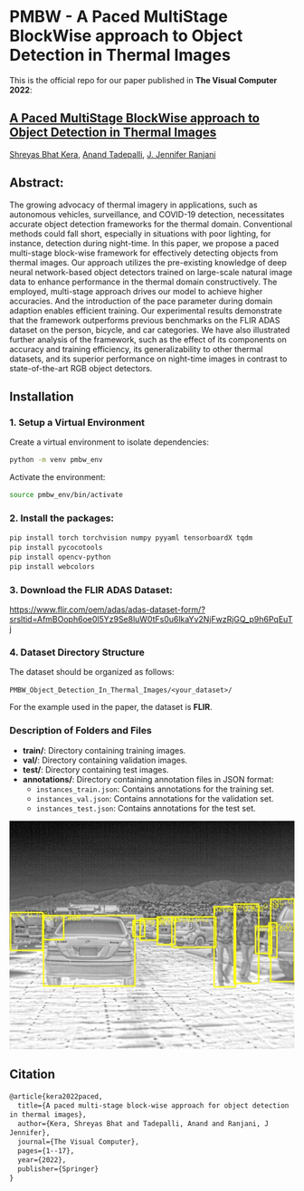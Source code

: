 # PMBW - A Paced MultiStage BlockWise approach to Object Detection in Thermal Images

This is the official repo for our paper published in **The Visual Computer 2022**:

## [A Paced MultiStage BlockWise approach to Object Detection in Thermal Images](https://link.springer.com/article/10.1007/s00371-022-02445-x)
[Shreyas Bhat Kera](https://github.com/shreyas-bk), [Anand Tadepalli](https://github.com/AnandT0), [J. Jennifer Ranjani](https://scholar.google.co.in/citations?user=CiidQjUAAAAJ&hl=en)

## Abstract:
The growing advocacy of thermal imagery in applications, such as autonomous vehicles, surveillance, and COVID-19 detection, necessitates accurate object detection frameworks for the thermal domain. Conventional methods could fall short, especially in situations with poor lighting, for instance, detection during night-time. In this paper, we propose a paced multi-stage block-wise framework for effectively detecting objects from thermal images. Our approach utilizes the pre-existing knowledge of deep neural network-based object detectors trained on large-scale natural image data to enhance performance in the thermal domain constructively. The employed, multi-stage approach drives our model to achieve higher accuracies. And the introduction of the pace parameter during domain adaption enables efficient training. Our experimental results demonstrate that the framework outperforms previous benchmarks on the FLIR ADAS dataset on the person, bicycle, and car categories. We have also illustrated further analysis of the framework, such as the effect of its components on accuracy and training efficiency, its generalizability to other thermal datasets, and its superior performance on night-time images in contrast to state-of-the-art RGB object detectors.

## Installation

### 1. Setup a Virtual Environment
Create a virtual environment to isolate dependencies:
```bash
python -m venv pmbw_env
```
Activate the environment:
```bash
source pmbw_env/bin/activate
```

### 2. Install the packages:
```bash
pip install torch torchvision numpy pyyaml tensorboardX tqdm
pip install pycocotools
pip install opencv-python
pip install webcolors
```

### 3. Download the FLIR ADAS Dataset:
https://www.flir.com/oem/adas/adas-dataset-form/?srsltid=AfmBOoph6oe0l5Yz9Se8luW0tFs0u6lkaYv2NjFwzRjGQ_p9h6PqEuTj

### 4. Dataset Directory Structure

The dataset should be organized as follows:

`PMBW_Object_Detection_In_Thermal_Images/<your_dataset>/`

For the example used in the paper, the dataset is **FLIR**.

### Description of Folders and Files
- **train/**: Directory containing training images.
- **val/**: Directory containing validation images.
- **test/**: Directory containing test images.
- **annotations/**: Directory containing annotation files in JSON format:
  - `instances_train.json`: Contains annotations for the training set.
  - `instances_val.json`: Contains annotations for the validation set.
  - `instances_test.json`: Contains annotations for the test set.

![](inferences/FLIR_09144.jpeg)

## Citation
```
@article{kera2022paced,
  title={A paced multi-stage block-wise approach for object detection in thermal images},
  author={Kera, Shreyas Bhat and Tadepalli, Anand and Ranjani, J Jennifer},
  journal={The Visual Computer},
  pages={1--17},
  year={2022},
  publisher={Springer}
}
```

